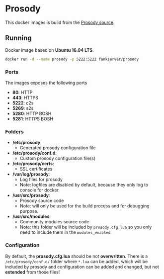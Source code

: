 # Prosody

This docker images is build from the [Prosody source](https://hg.prosody.im/).

## Running

Docker image based on __Ubuntu 16.04 LTS__.
```bash
docker run -d --name prosody -p 5222:5222 fankserver/prosody
```

### Ports

The images exposes the following ports
* __80__: HTTP
* __443__: HTTPS
* __5222__: c2s
* __5269__: s2s
* __5280__: HTTP BOSH
* __5281__: HTTPS BOSH

### Folders

* __/etc/prosody__:
    * Generated prosody configuration file
* __/etc/prosody/conf.d__:
    * Custom prosody configuration file(s)
* __/etc/prosody/certs__:
    * SSL certificates
* __/var/log/prosody__:
    * Log files for prosody
    * Note: logfiles are disabled by default, because they only log to console for docker.
* __/usr/src/prosody__:
    * Prosody source code
    * Note: will only be used for the build process and for debugging purpose.
* __/usr/src/modules__:
    * Community modules source code
    * Note: this folder will be included by `prosody.cfg.lua` so you only need to include them in the `modules_enabled`.

### Configuration

By default, the __prosody.cfg.lua__ should be not __overwritten__.
There is a `/etc/prosody/conf.d/` folder where `*.lua` can be added, which will be included by prosody and configuration can be added and changed, but not __extended__ from those files!
